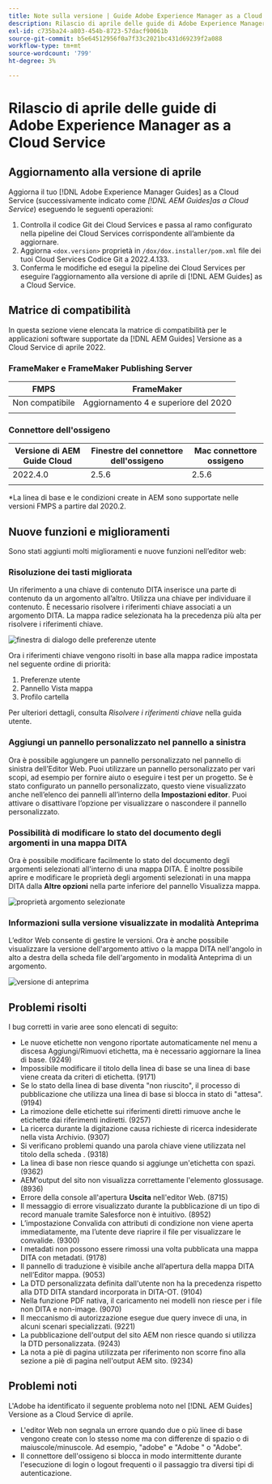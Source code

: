 ```yaml
---
title: Note sulla versione | Guide Adobe Experience Manager as a Cloud Service, versione di aprile 2022
description: Rilascio di aprile delle guide di Adobe Experience Manager as a Cloud Service
exl-id: c735ba24-a803-454b-8723-57dacf90061b
source-git-commit: b5e64512956f0a7f33c2021bc431d69239f2a088
workflow-type: tm+mt
source-wordcount: '799'
ht-degree: 3%

---
```


# Rilascio di aprile delle guide di Adobe Experience Manager as a Cloud Service

## Aggiornamento alla versione di aprile

Aggiorna il tuo [!DNL Adobe Experience Manager Guides] as a Cloud Service (successivamente indicato come *[!DNL AEM Guides]as a Cloud Service*) eseguendo le seguenti operazioni:
1. Controlla il codice Git dei Cloud Services e passa al ramo configurato nella pipeline dei Cloud Services corrispondente all’ambiente da aggiornare.
2. Aggiorna `<dox.version>` proprietà in `/dox/dox.installer/pom.xml` file dei tuoi Cloud Services Codice Git a 2022.4.133.
3. Conferma le modifiche ed esegui la pipeline dei Cloud Services per eseguire l’aggiornamento alla versione di aprile di [!DNL AEM Guides] as a Cloud Service.

## Matrice di compatibilità

In questa sezione viene elencata la matrice di compatibilità per le applicazioni software supportate da [!DNL AEM Guides] Versione as a Cloud Service di aprile 2022.

### FrameMaker e FrameMaker Publishing Server

| FMPS | FrameMaker |
| --- | --- |
| Non compatibile | Aggiornamento 4 e superiore del 2020 |
|  |  |


### Connettore dell&#39;ossigeno

| Versione di AEM Guide Cloud | Finestre del connettore dell&#39;ossigeno | Mac connettore ossigeno |
| --- | --- | --- |
| 2022.4.0 | 2.5.6 | 2.5.6 |
|  |  |  |

*La linea di base e le condizioni create in AEM sono supportate nelle versioni FMPS a partire dal 2020.2.

## Nuove funzioni e miglioramenti

Sono stati aggiunti molti miglioramenti e nuove funzioni nell’editor web:

### Risoluzione dei tasti migliorata

Un riferimento a una chiave di contenuto DITA inserisce una parte di contenuto da un argomento all’altro. Utilizza una chiave per individuare il contenuto. È necessario risolvere i riferimenti chiave associati a un argomento DITA. La mappa radice selezionata ha la precedenza più alta per risolvere i riferimenti chiave.

![finestra di dialogo delle preferenze utente](assets/user-preferences.png)

Ora i riferimenti chiave vengono risolti in base alla mappa radice impostata nel seguente ordine di priorità:

1. Preferenze utente
2. Pannello Vista mappa
3. Profilo cartella

Per ulteriori dettagli, consulta *Risolvere i riferimenti chiave* nella guida utente.

### Aggiungi un pannello personalizzato nel pannello a sinistra

Ora è possibile aggiungere un pannello personalizzato nel pannello di sinistra dell’Editor Web. Puoi utilizzare un pannello personalizzato per vari scopi, ad esempio per fornire aiuto o eseguire i test per un progetto. Se è stato configurato un pannello personalizzato, questo viene visualizzato anche nell’elenco dei pannelli all’interno della **Impostazioni editor**. Puoi attivare o disattivare l’opzione per visualizzare o nascondere il pannello personalizzato.

### Possibilità di modificare lo stato del documento degli argomenti in una mappa DITA

Ora è possibile modificare facilmente lo stato del documento degli argomenti selezionati all&#39;interno di una mappa DITA. È inoltre possibile aprire e modificare le proprietà degli argomenti selezionati in una mappa DITA dalla **Altre opzioni** nella parte inferiore del pannello Visualizza mappa.

![proprietà argomento selezionate](assets/map-view-properties.png)

### Informazioni sulla versione visualizzate in modalità Anteprima

L’editor Web consente di gestire le versioni. Ora è anche possibile visualizzare la versione dell&#39;argomento attivo o la mappa DITA nell&#39;angolo in alto a destra della scheda file dell&#39;argomento in modalità Anteprima di un argomento.

![versione di anteprima](assets/preview-version.png)

## Problemi risolti

I bug corretti in varie aree sono elencati di seguito:

* Le nuove etichette non vengono riportate automaticamente nel menu a discesa Aggiungi/Rimuovi etichetta, ma è necessario aggiornare la linea di base. (9249)
* Impossibile modificare il titolo della linea di base se una linea di base viene creata da criteri di etichetta. (9171)
* Se lo stato della linea di base diventa &quot;non riuscito&quot;, il processo di pubblicazione che utilizza una linea di base si blocca in stato di &quot;attesa&quot;. (9194)
* La rimozione delle etichette sui riferimenti diretti rimuove anche le etichette dai riferimenti indiretti. (9257)
* La ricerca durante la digitazione causa richieste di ricerca indesiderate nella vista Archivio. (9307)
* Si verificano problemi quando una parola chiave viene utilizzata nel titolo della scheda . (9318)
* La linea di base non riesce quando si aggiunge un&#39;etichetta con spazi. (9362)
* AEM&#39;output del sito non visualizza correttamente l&#39;elemento glossusage. (8936)
* Errore della console all&#39;apertura **Uscita** nell&#39;editor Web. (8715)
* Il messaggio di errore visualizzato durante la pubblicazione di un tipo di record manuale tramite Salesforce non è intuitivo. (8952)
* L’impostazione Convalida con attributi di condizione non viene aperta immediatamente, ma l’utente deve riaprire il file per visualizzare le convalide. (9300)
* I metadati non possono essere rimossi una volta pubblicata una mappa DITA con metadati.  (9178)
* Il pannello di traduzione è visibile anche all’apertura della mappa DITA nell’Editor mappa. (9053)
* La DTD personalizzata definita dall&#39;utente non ha la precedenza rispetto alla DTD DITA standard incorporata in DITA-OT. (9104)
* Nella funzione PDF nativa, il caricamento nei modelli non riesce per i file non DITA e non-image. (9070)
* Il meccanismo di autorizzazione esegue due query invece di una, in alcuni scenari specializzati. (9221)
* La pubblicazione dell&#39;output del sito AEM non riesce quando si utilizza la DTD personalizzata. (9243)
* La nota a piè di pagina utilizzata per riferimento non scorre fino alla sezione a piè di pagina nell&#39;output AEM sito. (9234)

## Problemi noti

L&#39;Adobe ha identificato il seguente problema noto nel [!DNL AEM Guides] Versione as a Cloud Service di aprile.

* L&#39;editor Web non segnala un errore quando due o più linee di base vengono create con lo stesso nome ma con differenze di spazio o di maiuscole/minuscole. Ad esempio, &quot;adobe&quot; e &quot;Adobe &quot; o &quot;Adobe&quot;.
* Il connettore dell&#39;ossigeno si blocca in modo intermittente durante l&#39;esecuzione di login o logout frequenti o il passaggio tra diversi tipi di autenticazione.
